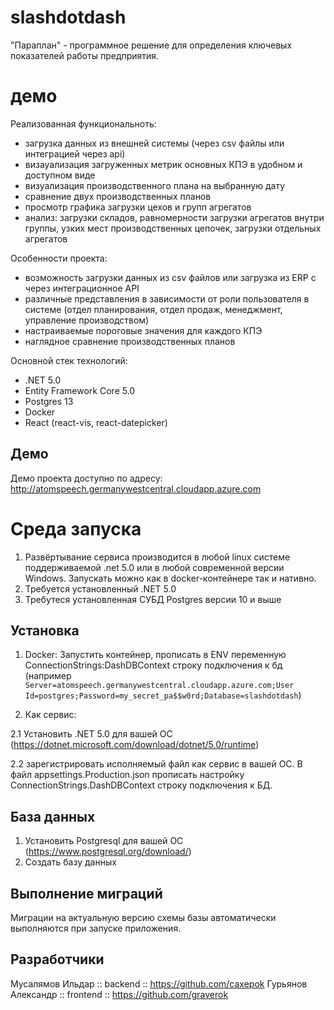 # slashdotdash
"Параплан" - программное решение для определения ключевых показателей работы предприятия.

# демо

Реализованная функциональноть:
 - загрузка данных из внешней системы (через csv файлы или интеграцией через api)
 - визауализация загруженных метрик основных КПЭ в удобном и доступном виде
 - визуализация производственного плана на выбранную дату
 - сравнение двух производственных планов
 - просмотр графика загрузки цехов и групп агрегатов
 - анализ: загрузки складов, равномерности загрузки агрегатов внутри группы, узких мест производственных цепочек, загрузки отдельных агрегатов

Особенности проекта:
 - возможность загрузки данных из csv файлов или загрузка из ERP с через интеграционное API
 - различные представления в зависимости от роли пользователя в системе (отдел планирования, отдел продаж, менеджмент, управление производством)
 - настраиваемые пороговые значения для каждого КПЭ
 - наглядное сравнение производственных планов

Основной стек технологий:

 - .NET 5.0
 - Entity Framework Core 5.0
 - Postgres 13
 - Docker
 - React (react-vis, react-datepicker)

## Демо
Демо проекта доступно по адресу: http://atomspeech.germanywestcentral.cloudapp.azure.com

# Среда запуска
1. Развёртывание сервиса производится в любой linux системе поддерживаемой .net 5.0 или в любой современной версии Windows. Запускать можно как в docker-контейнере так и нативно.
2. Требуется установленный .NET 5.0
3. Требутеся установленная СУБД Postgres версии 10 и выше

## Установка
1. Docker: Запустить контейнер, прописать в ENV переменную ConnectionStrings:DashDBContext строку подключения к бд (например `Server=atomspeech.germanywestcentral.cloudapp.azure.com;User Id=postgres;Password=my_secret_pa$$w0rd;Database=slashdotdash`)

2. Как сервис:

2.1 Установить .NET 5.0 для вашей ОС (https://dotnet.microsoft.com/download/dotnet/5.0/runtime)

2.2 зарегистрировать исполняемый файл как сервис в вашей ОС. В файл appsettings.Production.json прописать настройку ConnectionStrings.DashDBContext строку подключения к БД.

## База данных
1. Установить Postgresql для вашей ОС (https://www.postgresql.org/download/)
2. Создать базу данных

## Выполнение миграций
Миграции на актуальную версию схемы базы автоматически выполняются при запуске приложения.

## Разработчики
Мусалямов Ильдар :: backend :: https://github.com/caxepok
Гурьянов Александр :: frontend :: https://github.com/graverok